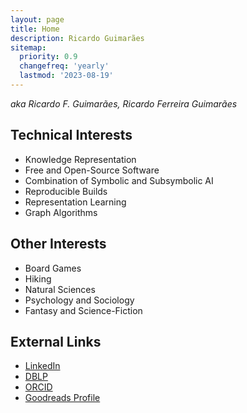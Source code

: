 ```yaml
---
layout: page
title: Home
description: Ricardo Guimarães
sitemap:
  priority: 0.9
  changefreq: 'yearly'
  lastmod: '2023-08-19' 
---
```


_aka Ricardo F. Guimarães, Ricardo Ferreira Guimarães_

## Technical Interests

- Knowledge Representation 
- Free and Open-Source Software
- Combination of Symbolic and Subsymbolic AI
- Reproducible Builds
- Representation Learning
- Graph Algorithms

## Other Interests

- Board Games
- Hiking
- Natural Sciences
- Psychology and Sociology
- Fantasy and Science-Fiction

## External Links

- [LinkedIn](https://www.linkedin.com/in/rfguimaraes/)
- [DBLP](https://dblp.uni-trier.de/pid/205/3609.html)
- [ORCID](https://orcid.org/0000-0002-9622-4142)
- [Goodreads Profile](https://www.goodreads.com/rfguimaraes)
